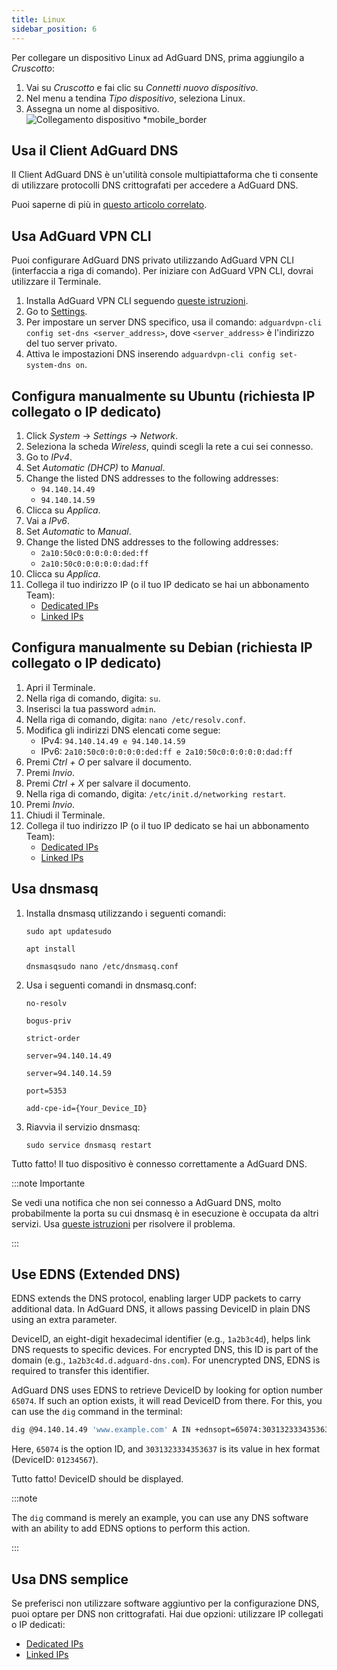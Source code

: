 ```yaml
---
title: Linux
sidebar_position: 6
---
```


Per collegare un dispositivo Linux ad AdGuard DNS, prima aggiungilo a _Cruscotto_:

1. Vai su _Cruscotto_ e fai clic su _Connetti nuovo dispositivo_.
2. Nel menu a tendina _Tipo dispositivo_, seleziona Linux.
3. Assegna un nome al dispositivo.
   ![Collegamento dispositivo \*mobile_border](https://cdn.adtidy.org/content/kb/dns/private/new_dns/connect/choose_linux.png)

## Usa il Client AdGuard DNS

Il Client AdGuard DNS è un'utilità console multipiattaforma che ti consente di utilizzare protocolli DNS crittografati per accedere a AdGuard DNS.

Puoi saperne di più in [questo articolo correlato](/dns-client/overview/).

## Usa AdGuard VPN CLI

Puoi configurare AdGuard DNS privato utilizzando AdGuard VPN CLI (interfaccia a riga di comando). Per iniziare con AdGuard VPN CLI, dovrai utilizzare il Terminale.

1. Installa AdGuard VPN CLI seguendo [queste istruzioni](https://adguard-vpn.com/kb/adguard-vpn-for-linux/installation/).
2. Go to [Settings](https://adguard-vpn.com/kb/adguard-vpn-for-linux/settings/).
3. Per impostare un server DNS specifico, usa il comando: `adguardvpn-cli config set-dns <server_address>`, dove `<server_address>` è l'indirizzo del tuo server privato.
4. Attiva le impostazioni DNS inserendo `adguardvpn-cli config set-system-dns on`.

## Configura manualmente su Ubuntu (richiesta IP collegato o IP dedicato)

1. Click _System_ → _Settings_ → _Network_.
2. Seleziona la scheda _Wireless_, quindi scegli la rete a cui sei connesso.
3. Go to _IPv4_.
4. Set _Automatic (DHCP)_ to _Manual_.
5. Change the listed DNS addresses to the following addresses:
   - `94.140.14.49`
   - `94.140.14.59`
6. Clicca su _Applica_.
7. Vai a _IPv6_.
8. Set _Automatic_ to _Manual_.
9. Change the listed DNS addresses to the following addresses:
   - `2a10:50c0:0:0:0:0:ded:ff`
   - `2a10:50c0:0:0:0:0:dad:ff`
10. Clicca su _Applica_.
11. Collega il tuo indirizzo IP (o il tuo IP dedicato se hai un abbonamento Team):
    - [Dedicated IPs](/private-dns/connect-devices/other-options/dedicated-ip.md)
    - [Linked IPs](/private-dns/connect-devices/other-options/linked-ip.md)

## Configura manualmente su Debian (richiesta IP collegato o IP dedicato)

1. Apri il Terminale.
2. Nella riga di comando, digita: `su`.
3. Inserisci la tua password `admin`.
4. Nella riga di comando, digita: `nano /etc/resolv.conf`.
5. Modifica gli indirizzi DNS elencati come segue:
   - IPv4: `94.140.14.49 e 94.140.14.59`
   - IPv6: `2a10:50c0:0:0:0:0:ded:ff e 2a10:50c0:0:0:0:0:dad:ff`
6. Premi _Ctrl + O_ per salvare il documento.
7. Premi _Invio_.
8. Premi _Ctrl + X_ per salvare il documento.
9. Nella riga di comando, digita: `/etc/init.d/networking restart`.
10. Premi _Invio_.
11. Chiudi il Terminale.
12. Collega il tuo indirizzo IP (o il tuo IP dedicato se hai un abbonamento Team):
    - [Dedicated IPs](/private-dns/connect-devices/other-options/dedicated-ip.md)
    - [Linked IPs](/private-dns/connect-devices/other-options/linked-ip.md)

## Usa dnsmasq

1. Installa dnsmasq utilizzando i seguenti comandi:

   `sudo apt updatesudo`

   `apt install`

   `dnsmasqsudo nano /etc/dnsmasq.conf`

2. Usa i seguenti comandi in dnsmasq.conf:

   `no-resolv`

   `bogus-priv`

   `strict-order`

   `server=94.140.14.49`

   `server=94.140.14.59`

   `port=5353`

   `add-cpe-id={Your_Device_ID}`

3. Riavvia il servizio dnsmasq:

   `sudo service dnsmasq restart`

Tutto fatto! Il tuo dispositivo è connesso correttamente a AdGuard DNS.

:::note Importante

Se vedi una notifica che non sei connesso a AdGuard DNS, molto probabilmente la porta su cui dnsmasq è in esecuzione è occupata da altri servizi. Usa [queste istruzioni](https://github.com/AdguardTeam/AdGuardHome/wiki/FAQ#bindinuse) per risolvere il problema.

:::

## Use EDNS (Extended DNS)

EDNS extends the DNS protocol, enabling larger UDP packets to carry additional data. In AdGuard DNS, it allows passing DeviceID in plain DNS using an extra parameter.

DeviceID, an eight-digit hexadecimal identifier (e.g., `1a2b3c4d`), helps link DNS requests to specific devices. For encrypted DNS, this ID is part of the domain (e.g., `1a2b3c4d.d.adguard-dns.com`). For unencrypted DNS, EDNS is required to transfer this identifier.

AdGuard DNS uses EDNS to retrieve DeviceID by looking for option number `65074`. If such an option exists, it will read DeviceID from there. For this, you can use the `dig` command in the terminal:

```sh
dig @94.140.14.49 'www.example.com' A IN +ednsopt=65074:3031323334353637
```

Here, `65074` is the option ID, and `3031323334353637` is its value in hex format (DeviceID: `01234567`).

Tutto fatto! DeviceID should be displayed.

:::note

The `dig` command is merely an example, you can use any DNS software with an ability to add EDNS options to perform this action.

:::

## Usa DNS semplice

Se preferisci non utilizzare software aggiuntivo per la configurazione DNS, puoi optare per DNS non crittografati. Hai due opzioni: utilizzare IP collegati o IP dedicati:

- [Dedicated IPs](/private-dns/connect-devices/other-options/dedicated-ip.md)
- [Linked IPs](/private-dns/connect-devices/other-options/linked-ip.md)
